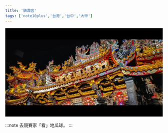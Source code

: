 ```yaml
---
title: '鎮瀾宮'
tags: ['note10plus','台灣','台中','大甲']
---
```

![001](./img/instagram_output/202302/012.webp)

:::note 
去競賽家「看」地瓜球。
:::